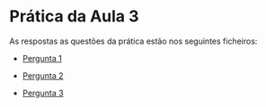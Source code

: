 # Prática da Aula 3

As respostas as questões da prática estão nos seguintes ficheiros:

+ [Pergunta 1](./questao1/tp2.md)

+ [Pergunta 2](./questao2/tp2.md)

+ [Pergunta 3](./questao3/tp2.md)

